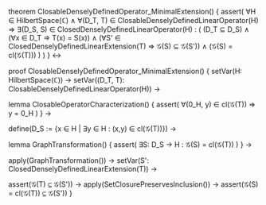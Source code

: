 theorem ClosableDenselyDefinedOperator_MinimalExtension() {
  assert(
    ∀H ∈ HilbertSpace(ℂ) ∧
    ∀(D_T, T) ∈ ClosableDenselyDefinedLinearOperator(H) ⇒
    ∃(D_S, S) ∈ ClosedDenselyDefinedLinearOperator(H) : (
      (D_T ⊆ D_S) ∧
      (∀x ∈ D_T ⇒ T(x) = S(x)) ∧
      (∀S' ∈ ClosedDenselyDefinedLinearExtension(T) ⇒ 𝒢(S) ⊆ 𝒢(S')) ∧
      (𝒢(S) = cl(𝒢(T)))
    )
  )
} ↔

proof ClosableDenselyDefinedOperator_MinimalExtension() {
  setVar(H: HilbertSpace(ℂ)) →
  setVar((D_T, T): ClosableDenselyDefinedLinearOperator(H)) →
  
  lemma ClosableOperatorCharacterization() {
    assert(
      ∀(0_H, y) ∈ cl(𝒢(T)) ⇒ y = 0_H
    )
  } →

  define(D_S := {x ∈ H | ∃y ∈ H : (x,y) ∈ cl(𝒢(T))}) →
  
  lemma GraphTransformation() {
    assert(
      ∃S: D_S → H : 𝒢(S) = cl(𝒢(T))
    )
  } →
  
  apply(GraphTransformation()) →
  setVar(S': ClosedDenselyDefinedLinearExtension(T)) →
  
  assert(𝒢(T) ⊆ 𝒢(S')) →
  apply(SetClosurePreservesInclusion()) →
  assert(𝒢(S) = cl(𝒢(T)) ⊆ 𝒢(S'))
}